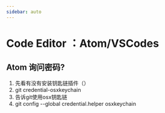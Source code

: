 ```yaml
---
sidebar: auto
---
```



# Code Editor ：Atom/VSCodes
## Atom 询问密码?

1. 先看有没有安装钥匙链插件（）
2. git credential-osxkeychain
3. 告诉git使用osx钥匙链
4. git config --global credential.helper osxkeychain



